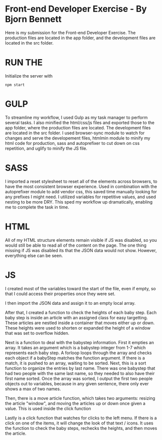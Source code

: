 Front-end Developer Exercise - By Bjorn Bennett
============================
Here is my submission for the Front-end Developer Exercise. The production files are located in the app folder, and the development files are located in the src folder. 

RUN THE 
============
Initialize the server with

```
npm start
```


GULP
============
To streamline my workflow, I used Gulp as my task manager to perform several tasks. I also minified the html/css/js files and exported those to the app folder, where the production files are located. The development files are located in the src folder. I used browser-sync module to watch for changes and serve the developement files, htmlmin module to minify my html code for production, sass and autoprefixer to cut down on css repetition, and uglify to minify the JS file.

SASS
============
I imported a reset stylesheet to reset all of the elements across browsers, to have the most consistent browser experience. Used in combination with the autoprefixer module to add vendor css, this saved time manually looking for any prefixes I might need. I utilized variables for repetitive values, and used nesting to be more DRY. This sped my workflow up dramatically, enabling me to complete the task in time.

HTML
============
All of my HTML structure elements remain visible if JS was disabled, so you would still be able to read all of the content on the page. The one thing missing if JS was disabled its that the JSON data would not show. However, everything else can be seen.

JS
============
I created most of the variables toward the start of the file, even if empty, so that I could access their properties once they were set.

I then import the JSON data and assign it to an empty local array.

After that, I created a function to check the heights of each baby step. Each baby step is inside an article with an assigned class for easy targetting. These articles are nestled inside a container that moves either up or down. These heights were used to shorten or expanded the height of a window that was set to overflow hidden.

Next is a function to deal with the babystep information. First it empties an array. It takes an argument which is a babystep integer from 1-7 which represents each baby step. A forloop loops through the array and checks each object if a babyStep matches the function argument. If there is a match, it is pushed to an array, waiting to be sorted. Next, this is a sort function to organize the entries by last name. There was one babystep that had two people with the same last name, so they needed to also have their first name sorted. Once the array was sorted, I output the first two people objects out to variables, because in any given sentence, there only ever shows a max of two names.

Then, there is a move article function, which takes two arguments: resizing the article "window", and moving the articles up or down once given a value. This is used inside the click function

Lastly is a click function that watches for clicks to the left menu. If there is a click on one of the items, it will change the look of that text / icons. It uses the function to check the baby steps, rechecks the heights, and then moves the article.

